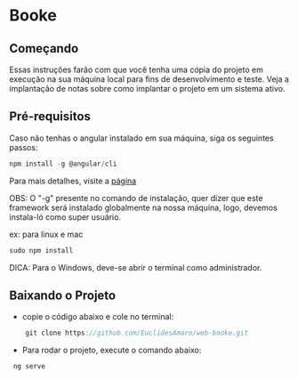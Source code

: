 

# Booke


## Começando
Essas instruções farão com que você tenha uma cópia do projeto em execução na sua máquina local para fins de desenvolvimento e teste. Veja a implantação de notas sobre como implantar o projeto em um sistema ativo.

## Pré-requisitos
Caso não tenhas o angular instalado em sua máquina, siga os seguintes passos:

```js
npm install -g @angular/cli
```
Para mais detalhes, visite a [página](https://ionicframework.com/getting-started#cli)

OBS: O "-g" presente no comando de instalação, quer dizer que este framework será instalado globalmente na nossa máquina, logo, devemos instala-ló como super usuário.

ex: para linux e mac
```js
sudo npm install
```

DICA: Para o Windows, deve-se abrir o terminal como administrador.


## Baixando o Projeto

- copie o código abaixo e cole no terminal:
```js
    git clone https://github.com/EuclidesAmaro/web-booke.git
```

- Para rodar o projeto, execute o comando abaixo:
``` js
 ng serve
```


